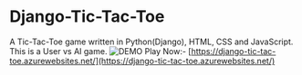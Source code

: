 # Django-Tic-Tac-Toe
 A Tic-Tac-Toe game written in Python(Django), HTML, CSS and JavaScript. This is a User vs AI game.
![DEMO](../main/Tic_Tac_Toe.png)
Play Now:- [https://django-tic-tac-toe.azurewebsites.net/](https://django-tic-tac-toe.azurewebsites.net/)
